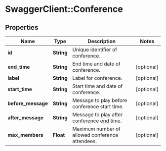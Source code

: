 # SwaggerClient::Conference

## Properties
Name | Type | Description | Notes
------------ | ------------- | ------------- | -------------
**id** | **String** | Unique identifier of conference. | 
**end_time** | **String** | End time and date of conference. | [optional] 
**label** | **String** | Label for conference. | [optional] 
**start_time** | **String** | Start time and date of conference. | [optional] 
**before_message** | **String** | Message to play before conference start time. | [optional] 
**after_message** | **String** | Message to play after conference end time. | [optional] 
**max_members** | **Float** | Maximum number of allowed conference attendees. | [optional] 


